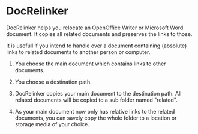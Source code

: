 # DocRelinker
DocRelinker helps you relocate an OpenOffice Writer or Microsoft Word document. It copies all related documents and preserves the links to those.

It is usefull if you intend to handle over a document containing (absolute) links to related documents to another person or computer.

1) You choose the main document which contains links to other documents.

2) You choose a destination path.

3) DocRelinker copies your main document to the destination path. All related documents will be copied to a sub folder named "related".

4) As your main document now only has relative links to the related documents, you can savely copy the whole folder to a location or storage media of your choice.
